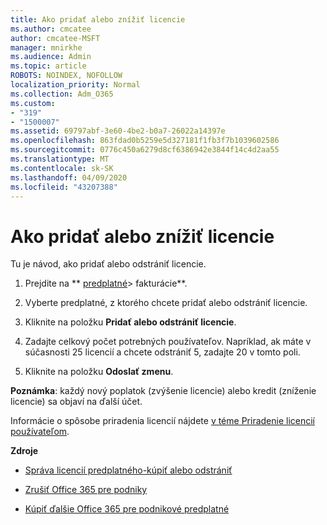 ```yaml
---
title: Ako pridať alebo znížiť licencie
ms.author: cmcatee
author: cmcatee-MSFT
manager: mnirkhe
ms.audience: Admin
ms.topic: article
ROBOTS: NOINDEX, NOFOLLOW
localization_priority: Normal
ms.collection: Adm_O365
ms.custom:
- "319"
- "1500007"
ms.assetid: 69797abf-3e60-4be2-b0a7-26022a14397e
ms.openlocfilehash: 863fdad0b5259e5d327181f1fb3f7b1039602586
ms.sourcegitcommit: 0776c450a6279d8cf6386942e3844f14c4d2aa55
ms.translationtype: MT
ms.contentlocale: sk-SK
ms.lasthandoff: 04/09/2020
ms.locfileid: "43207388"
---
```

# <a name="how-to-add-or-reduce-licenses"></a>Ako pridať alebo znížiť licencie

Tu je návod, ako pridať alebo odstrániť licencie.
  
1. Prejdite na ** [predplatné](https://portal.office.com/adminportal/home#/subscriptions)> fakturácie**.

2. Vyberte predplatné, z ktorého chcete pridať alebo odstrániť licencie.

3. Kliknite na položku **Pridať alebo odstrániť licencie**.

4. Zadajte celkový počet potrebných používateľov. Napríklad, ak máte v súčasnosti 25 licencií a chcete odstrániť 5, zadajte 20 v tomto poli.

5. Kliknite na položku **Odoslať zmenu**.

**Poznámka**: každý nový poplatok (zvýšenie licencie) alebo kredit (zníženie licencie) sa objaví na ďalší účet.

Informácie o spôsobe priradenia licencií nájdete [v téme Priradenie licencií používateľom](https://docs.microsoft.com/microsoft-365/admin/manage/assign-licenses-to-users).

 **Zdroje**
  
- [Správa licencií predplatného-kúpiť alebo odstrániť](https://docs.microsoft.com/en-us/microsoft-365/commerce/licenses/buy-licenses)

- [Zrušiť Office 365 pre podniky](https://support.office.com/article/Cancel-Office-365-for-business-b1bc0bef-4608-4601-813a-cdd9f746709a)

- [Kúpiť ďalšie Office 365 pre podnikové predplatné](https://support.office.com/article/Buy-another-Office-365-for-business-subscription-fab3b86c-3359-4042-8692-5d4dc7550b7c)
